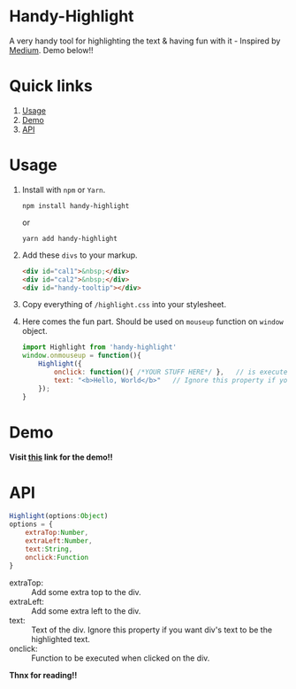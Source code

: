# Handy-Highlight

A very handy tool for highlighting the text & having fun with it - Inspired by [Medium](https://medium.com). Demo below!!

# Quick links
1. [Usage](#usage)
2. [Demo](#demo)
3. [API](#api)

# Usage
1. Install with `npm` or `Yarn`.

    ```
    npm install handy-highlight
    ```
    or
    ```
    yarn add handy-highlight
    ```

2. Add these `divs` to your markup.

    ```html
    <div id="cal1">&nbsp;</div>
    <div id="cal2">&nbsp;</div>
    <div id="handy-tooltip"></div>
    ```

3. Copy everything of `/highlight.css` into your stylesheet.

4. Here comes the fun part. Should be used on `mouseup` function on `window` object.

    ```javascript
    import Highlight from 'handy-highlight'
    window.onmouseup = function(){
        Highlight({
            onclick: function(){ /*YOUR STUFF HERE*/ },   // is executed when div is clicked
            text: "<b>Hello, World</b>"   // Ignore this property if you want div's text to be highlighted text
        });
    }
    ```

# Demo
**Visit [this](https://codepen.io/Takkar/pen/qmrpeP) link for the demo!!**

# API
```javascript
Highlight(options:Object)
options = {
    extraTop:Number,
    extraLeft:Number,
    text:String,
    onclick:Function
}
```

<dl>
  <dt>extraTop:</dt>
  <dd>Add some extra top to the div.</dd>

  <dt>extraLeft:</dt>
  <dd>Add some extra left to the div.</dd>

  <dt>text:</dt>
  <dd>Text of the div. Ignore this property if you want div's text to be the highlighted text.</dd>

  <dt>onclick:</dt>
  <dd>Function to be executed when clicked on the div.</dd>
</dl>

**Thnx for reading!!**
